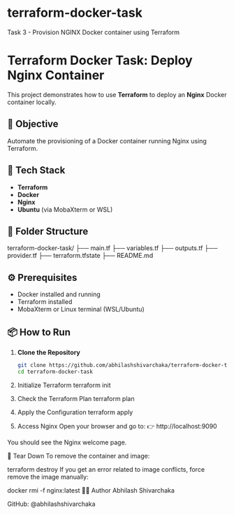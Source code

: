 # terraform-docker-task
Task 3 - Provision NGINX Docker container using Terraform
# Terraform Docker Task: Deploy Nginx Container

This project demonstrates how to use **Terraform** to deploy an **Nginx** Docker container locally.

## 🚀 Objective

Automate the provisioning of a Docker container running Nginx using Terraform.

## 🧰 Tech Stack

- **Terraform**
- **Docker**
- **Nginx**
- **Ubuntu** (via MobaXterm or WSL)

## 📁 Folder Structure

terraform-docker-task/
├── main.tf
├── variables.tf
├── outputs.tf
├── provider.tf
├── terraform.tfstate
├── README.md
## ⚙️ Prerequisites

- Docker installed and running
- Terraform installed
- MobaXterm or Linux terminal (WSL/Ubuntu)

## 📦 How to Run

1. **Clone the Repository**

   ```bash
   git clone https://github.com/abhilashshivarchaka/terraform-docker-task.git
   cd terraform-docker-task

2. Initialize Terraform
  terraform init
3. Check the Terraform Plan
  terraform plan
4. Apply the Configuration
  terraform apply

5. Access Nginx
Open your browser and go to:
👉 http://localhost:9090

You should see the Nginx welcome page.

🧹 Tear Down
To remove the container and image:

terraform destroy
If you get an error related to image conflicts, force remove the image manually:

docker rmi -f nginx:latest
🙋‍♂️ Author
Abhilash Shivarchaka

GitHub: @abhilashshivarchaka
